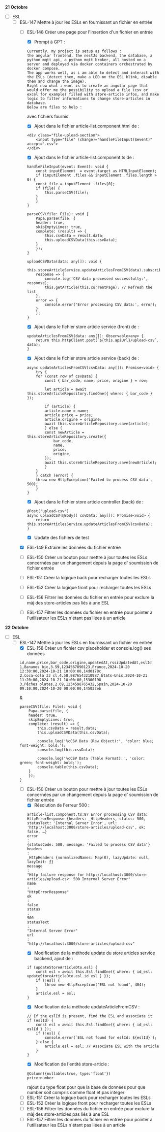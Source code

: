 **21 Octobre**
- [ ] ESL
    - [ ] ESL-147 Mettre à jour les ESLs en fournissant un fichier en entrée
        - [ ] ESL-148 Créer une page pour l'insertion d'un fichier en entrée
            - [x] Prompt à GPT : 
            ```
            Currently, my project is setup as follows : 
            the angular frontend, the nestJs backend, the database, a python mqtt api, a python mqtt broker, all hosted on a server and deployed via docker containers orchestrated by docker compose.
            The app works well, as i am able to detect and interact with the ESLs (detect them, make a LED on the ESL blink, disable them and change the image).
            Right now what i want is to create an angular page that would offer me the possibility to upload a file (csv or excel for example) filled with store-article infos, and make logic to filter informations to change store-articles in database.
            Below are files to help : 
            ```
            avec fichiers fournis
            - [x] Ajout dans le fichier article-list.component.html
            de :
            ```
            <div class="file-upload-section">
                <input type="file" (change)="handleFileInput($event)" accept=".csv">
            </div>
            ```
            - [x] Ajout dans le fichier article-list.component.ts
            de :
            ```
            handleFileInput(event: Event): void {
                const inputElement  = event.target as HTMLInputElement; 
                if (inputElement .files && inputElement .files.length > 0) {
                const file = inputElement .files[0]; 
                if (file) {
                    this.parseCSV(file);
                }
                }
            }
            
            parseCSV(file: File): void {
                Papa.parse(file, {
                header: true,
                skipEmptyLines: true,
                complete: (result) => {
                    this.csvData = result.data;
                    this.uploadCSVData(this.csvData);
                }
                });
            }

            uploadCSVData(data: any[]): void {
                this.storeArticleService.updateArticlesFromCSV(data).subscribe(
                response => {
                    console.log('CSV data processed successfully:', response);
                    this.getArticle(this.currentPage); // Refresh the list
                },
                error => {
                    console.error('Error processing CSV data:', error);
                }
                );
            }
            ```
            - [x] Ajout dans le fichier store article service (front)
            de :
            ```
            updateArticlesFromCSV(data: any[]): Observable<any> {
                return this.httpClient.post(`${this.apiUrl}/upload-csv`, data);
            }
            ```
            - [x] Ajout dans le fichier store article service (back)
            de :
            ```
            async updateArticlesFromCSV(csvData: any[]): Promise<void> {
                try {
                for (const row of csvData) {
                    const { bar_code, name, price, origine } = row;

                    let article = await this.storeArticleRepository.findOne({ where: { bar_code } });

                    if (article) {
                    article.name = name;
                    article.price = price;
                    article.origine = origine;
                    await this.storeArticleRepository.save(article);
                    } else {
                    const newArticle = this.storeArticleRepository.create({
                        bar_code,
                        name,
                        price,
                        origine,
                    });
                    await this.storeArticleRepository.save(newArticle);
                    }
                }
                } catch (error) {
                throw new HttpException('Failed to process CSV data', 500);
                }
            }
            ```
            - [x] Ajout dans le fichier store article controller (back)
            de :
            ```
            @Post('upload-csv')
            async uploadCSV(@Body() csvData: any[]): Promise<void> {
                return this.storeArticlesService.updateArticlesFromCSV(csvData);
            }
            ```
            - [x] Update des fichiers de test
        - [x] ESL-149 Extraire les données du fichier entrée
        - [ ] ESL-150 Créer un bouton pour mettre à jour toutes les ESLs concernées par un changement depuis la page d' soumission de fichier entrée
        - [ ] ESL-151 Créer la logique back pour recharger toutes les ESLs
        - [ ] ESL-152 Créer la logique front pour recharger toutes les ESLs
        - [ ] ESL-156 Filtrer les données du fichier en entrée pour exclure la màj des store-articles pas liés à une ESL
        - [ ] ESL-157 Filtrer les données du fichier en entrée pour pointer à l'utilisateur les ESLs n'étant pas liées à un article


**22 Octobre**
- [ ] ESL
    - [ ] ESL-147 Mettre à jour les ESLs en fournissant un fichier en entrée
        - [x] ESL-158 Créer un fichier csv placeholder et console.log() ses données
        ```
        id,name,price,bar_code,origine,updatedAt,rssiUpdatedAt,eslId
        1,Bananes bio,3.59,1234567890123,France,2024-10-20 12:30:00,2024-10-21 10:00:00,14d0178c
        2,Coca-cola 33 cl,4.58,9876543210987,États-Unis,2024-10-21 11:20:00,2024-10-21 10:00:00,15300198
        3,Pêches plates,2.69,1234598765432,Spain,2024-10-20 09:10:00,2024-10-20 08:00:00,145032eb
        ```
        &
        ```
        parseCSV(file: File): void {
            Papa.parse(file, {
            header: true,
            skipEmptyLines: true,
            complete: (result) => {
                this.csvData = result.data;
                this.uploadCSVData(this.csvData);
                
                console.log('%cCSV Data (Raw Object):', 'color: blue; font-weight: bold;');
                console.log(this.csvData); 
                
                console.log('%cCSV Data (Table Format):', 'color: green; font-weight: bold;');
                console.table(this.csvData); 
            }
            });
        }
        ```
        - [ ] ESL-150 Créer un bouton pour mettre à jour toutes les ESLs concernées par un changement depuis la page d' soumission de fichier entrée
            - [x] Résolution de l'erreur 500 : 
            ```
            article-list.component.ts:87 Error processing CSV data: 
            HttpErrorResponse {headers: _HttpHeaders, status: 500, statusText: 'Internal Server Error', url: 'http://localhost:3000/store-articles/upload-csv', ok: false, …}
            error
            : 
            {statusCode: 500, message: 'Failed to process CSV data'}
            headers
            : 
            _HttpHeaders {normalizedNames: Map(0), lazyUpdate: null, lazyInit: ƒ}
            message
            : 
            "Http failure response for http://localhost:3000/store-articles/upload-csv: 500 Internal Server Error"
            name
            : 
            "HttpErrorResponse"
            ok
            : 
            false
            status
            : 
            500
            statusText
            : 
            "Internal Server Error"
            url
            : 
            "http://localhost:3000/store-articles/upload-csv"
            ```
            - [x] Modification de la méthode update du store articles service backend, ajout de  : 
            ```
            if (updateStoreArticleDto.esl) {
                const esl = await this.Esl.findOne({ where: { id_esl: updateStoreArticleDto.esl.id_esl } });
                if (!esl) {
                    throw new HttpException('ESL not found', 404);
                }
                article.esl = esl;
            }
            ```
            - [x] Modification de la méthode updateArticleFromCSV : 
            ```
            // If the eslId is present, find the ESL and associate it
            if (eslId) {
                const esl = await this.Esl.findOne({ where: { id_esl: eslId } });
                if (!esl) {
                    console.error(`ESL not found for eslId: ${eslId}`);
                } else {
                    article.esl = esl; // Associate ESL with the article
                }
            }
            ```
            - [x] Modification de l'entité store-article :
            ```
            @Column({nullable:true, type:'float'})
            price:number
            ```
            rajout du type float pour que la base de données pour que number soit compris comme float et pas integer
        - [ ] ESL-151 Créer la logique back pour recharger toutes les ESLs
        - [ ] ESL-152 Créer la logique front pour recharger toutes les ESLs
        - [ ] ESL-156 Filtrer les données du fichier en entrée pour exclure la màj des store-articles pas liés à une ESL
        - [ ] ESL-157 Filtrer les données du fichier en entrée pour pointer à l'utilisateur les ESLs n'étant pas liées à un article